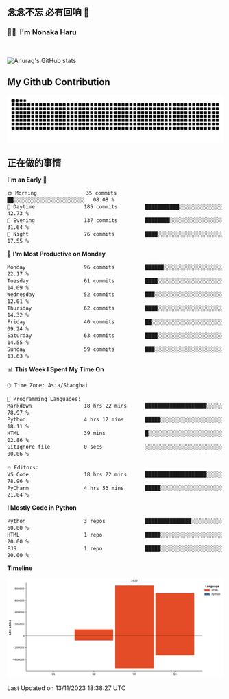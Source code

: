 ## 念念不忘 必有回响  👋
### 👨‍🔧&nbsp;&nbsp;I'm Nonaka Haru

<br>

![Anurag's GitHub stats](https://github-readme-stats.vercel.app/api?username=abinzzz&count_private=true&show_icons=true&theme=tokyonight)


## My Github Contribution
![](https://github.com/abinzzz/abinzzz/blob/output/github-contribution-grid-snake.svg)

## 正在做的事情

<!--START_SECTION:waka-->
**I'm an Early 🐤** 

```text
🌞 Morning                35 commits          ██░░░░░░░░░░░░░░░░░░░░░░░   08.08 % 
🌆 Daytime                185 commits         ███████████░░░░░░░░░░░░░░   42.73 % 
🌃 Evening                137 commits         ████████░░░░░░░░░░░░░░░░░   31.64 % 
🌙 Night                  76 commits          ████░░░░░░░░░░░░░░░░░░░░░   17.55 % 
```
📅 **I'm Most Productive on Monday** 

```text
Monday                   96 commits          ██████░░░░░░░░░░░░░░░░░░░   22.17 % 
Tuesday                  61 commits          ████░░░░░░░░░░░░░░░░░░░░░   14.09 % 
Wednesday                52 commits          ███░░░░░░░░░░░░░░░░░░░░░░   12.01 % 
Thursday                 62 commits          ████░░░░░░░░░░░░░░░░░░░░░   14.32 % 
Friday                   40 commits          ██░░░░░░░░░░░░░░░░░░░░░░░   09.24 % 
Saturday                 63 commits          ████░░░░░░░░░░░░░░░░░░░░░   14.55 % 
Sunday                   59 commits          ███░░░░░░░░░░░░░░░░░░░░░░   13.63 % 
```


📊 **This Week I Spent My Time On** 

```text
🕑︎ Time Zone: Asia/Shanghai

💬 Programming Languages: 
Markdown                 18 hrs 22 mins      ████████████████████░░░░░   78.97 % 
Python                   4 hrs 12 mins       █████░░░░░░░░░░░░░░░░░░░░   18.11 % 
HTML                     39 mins             █░░░░░░░░░░░░░░░░░░░░░░░░   02.86 % 
GitIgnore file           0 secs              ░░░░░░░░░░░░░░░░░░░░░░░░░   00.06 % 

🔥 Editors: 
VS Code                  18 hrs 22 mins      ████████████████████░░░░░   78.96 % 
PyCharm                  4 hrs 53 mins       █████░░░░░░░░░░░░░░░░░░░░   21.04 % 
```

**I Mostly Code in Python** 

```text
Python                   3 repos             ███████████████░░░░░░░░░░   60.00 % 
HTML                     1 repo              █████░░░░░░░░░░░░░░░░░░░░   20.00 % 
EJS                      1 repo              █████░░░░░░░░░░░░░░░░░░░░   20.00 % 
```



**Timeline**

![Lines of Code chart](https://raw.githubusercontent.com/abinzzz/abinzzz/main/assets/bar_graph.png)


 Last Updated on 13/11/2023 18:38:27 UTC
<!--END_SECTION:waka-->


